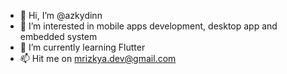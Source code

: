 - 👋 Hi, I’m @azkydinn
- 👀 I’m interested in mobile apps development, desktop app and embedded system  
- 🌱 I’m currently learning Flutter
- 📫 Hit me on mrizkya.dev@gmail.com

